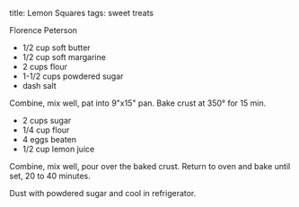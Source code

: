 title: Lemon Squares
tags: sweet treats

Florence Peterson

* 1/2 cup soft butter
* 1/2 cup soft margarine
* 2 cups flour
* 1-1/2 cups powdered sugar
* dash salt

Combine, mix well, pat into 9"x15" pan. Bake crust at 350° for 15 min.

* 2 cups sugar
* 1/4 cup flour
* 4 eggs beaten
* 1/2 cup lemon juice

Combine, mix well, pour over the baked crust. Return to oven and bake until set, 20 to 40 minutes.

Dust with powdered sugar and cool in refrigerator.
